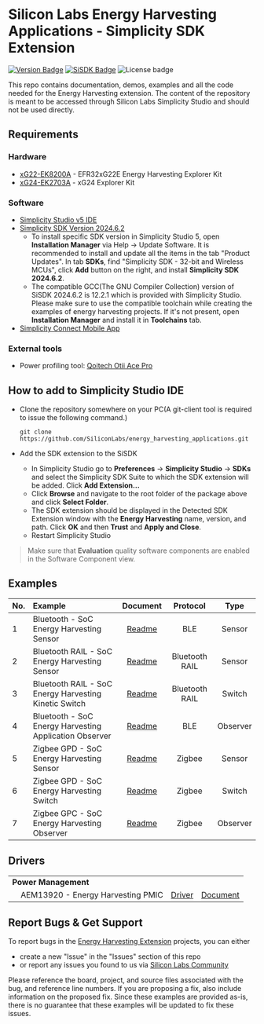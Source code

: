 # Silicon Labs Energy Harvesting Applications - Simplicity SDK Extension #

[![Version Badge](https://img.shields.io/badge/-v1.1.1-green)](https://github.com/SiliconLabs/energy_harvesting_applications/releases)
[![SiSDK Badge](https://img.shields.io/badge/SiSDK-v2024.6.2-green)](https://github.com/SiliconLabs/simplicity_sdk/releases)
![License badge](https://img.shields.io/badge/License-Zlib-green)

This repo contains documentation, demos, examples and all the code needed for the Energy Harvesting extension. The content of the repository is meant to be accessed through Silicon Labs Simplicity Studio and should not be used directly.

## Requirements ##

### Hardware ###

- [xG22-EK8200A](https://www.silabs.com/development-tools/wireless/efr32xg22e-energy-harvesting-explorer-kit?tab=overview) - EFR32xG22E Energy Harvesting Explorer Kit
- [xG24-EK2703A](https://www.silabs.com/development-tools/wireless/efr32xg24-explorer-kit?tab=overview) - xG24 Explorer Kit

### Software ###

- [Simplicity Studio v5 IDE](https://www.silabs.com/developers/simplicity-studio)
- [Simplicity SDK Version 2024.6.2](https://github.com/SiliconLabs/simplicity_sdk/releases/tag/v2024.6.2)
  - To install specific SDK version in Simplicity Studio 5, open **Installation Manager** via Help → Update Software. It is recommended to install and update all the items in the tab "Product Updates". In tab **SDKs**, find "Simplicity SDK - 32-bit and Wireless MCUs", click **Add** button on the right, and install **Simplicity SDK 2024.6.2**.
  - The compatible GCC(The GNU Compiler Collection) version of SiSDK 2024.6.2 is 12.2.1 which is provided with Simplicity Studio. Please make sure to use the compatible toolchain while creating the examples of energy harvesting projects. If it's not present, open **Installation Manager** and install it in **Toolchains** tab.
- [Simplicity Connect Mobile App](https://www.silabs.com/developer-tools/simplicity-connect-mobile-app)

### External tools ###

- Power profiling tool: [Qoitech Otii Ace Pro](https://www.qoitech.com/otii-ace/)

## How to add to Simplicity Studio IDE ##

- Clone the repository somewhere on your PC(A git-client tool is required to issue the following command.)

  `git clone https://github.com/SiliconLabs/energy_harvesting_applications.git`

- Add the SDK extension to the SiSDK

  - In Simplicity Studio go to **Preferences** → **Simplicity Studio** → **SDKs** and select the Simplicity SDK Suite to which the SDK extension will be added. Click **Add Extension…**
  - Click **Browse** and navigate to the root folder of the package above and click **Select Folder**.
  - The SDK extension should be displayed in the Detected SDK Extension window with the **Energy Harvesting** name, version, and path. Click **OK** and then **Trust** and **Apply and Close**.
  - Restart Simplicity Studio

> Make sure that **Evaluation** quality software components are enabled in the Software Component view.

## Examples ##

|  No. | Example | Document | Protocol | Type |
|:-----|:-------|:--------:|:--------:|:----:|
|1|Bluetooth - SoC Energy Harvesting Sensor|[Readme](example/bt_soc_energy_harvesting_sensor/README.md)|BLE |Sensor|
|2|Bluetooth RAIL - SoC Energy Harvesting Sensor|[Readme](example/bt_rail_soc_energy_harvesting_sensor/README.md)|Bluetooth RAIL |Sensor|
|3|Bluetooth RAIL - SoC Energy Harvesting Kinetic Switch|[Readme](example/bt_rail_soc_energy_harvesting_kinetic_switch/README.md)|Bluetooth RAIL |Switch|
|4|Bluetooth - SoC Energy Harvesting Application Observer|[Readme](example/bt_soc_energy_harvesting_application_observer/README.md)|BLE |Observer|
|5|Zigbee GPD - SoC Energy Harvesting Sensor|[Readme](example/zigbee_gpd_soc_energy_harvesting_sensor/README.md)|Zigbee |Sensor|
|6|Zigbee GPD - SoC Energy Harvesting Switch|[Readme](example/zigbee_gpd_soc_energy_harvesting_switch/README.md)|Zigbee |Switch|
|7|Zigbee GPC - SoC Energy Harvesting Observer|[Readme](example/zigbee_gpc_soc_energy_harvesting_observer/README.md)|Zigbee |Observer|

## Drivers ##

<table>
    <tbody>
        <tr>
            <td colspan="3" align="left"><b>Power Management</b></td>
        </tr>
      <tr></tr>
        <tr>
            <td>&nbsp;&nbsp;&nbsp;&nbsp;AEM13920 - Energy Harvesting PMIC</td>
            <td>
                <a href="./driver/public/aem13920/">Driver</a>
            </td>
            <td>
                <a href="./driver/docs/AEM13920.md">Document</a>
            </td>
        </tr>
    </tbody>
</table>

## Report Bugs & Get Support ##

To report bugs in the [Energy Harvesting Extension](https://github.com/SiliconLabs/energy_harvesting_applications) projects, you can either

- create a new "Issue" in the "Issues" section of this repo
- or report any issues you found to us via [Silicon Labs Community](https://www.silabs.com/community)

Please reference the board, project, and source files associated with the bug, and reference line numbers. If you are proposing a fix, also include information on the proposed fix. Since these examples are provided as-is, there is no guarantee that these examples will be updated to fix these issues.
